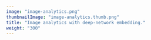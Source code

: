 ```yaml
---
image: "image-analytics.png"
thumbnailImage: "image-analytics.thumb.png"
title: "Image analytics with deep-network embedding."
weight: "300"
---
```


